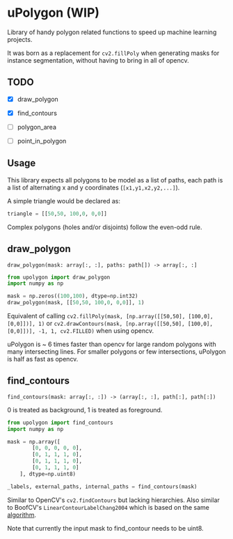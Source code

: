 # uPolygon (WIP)
Library of handy polygon related functions to speed up machine learning projects.

It was born as a replacement for `cv2.fillPoly` when generating masks for instance segmentation, without having to bring in all of opencv.

## TODO
- [x] draw_polygon
- [x] find_contours
- [ ] polygon_area
- [ ] point_in_polygon


## Usage
This library expects all polygons to be model as a list of paths, each path is a list of alternating x and y coordinates (`[x1,y1,x2,y2,...]`). 

A simple triangle would be declared as: 
```python
triangle = [[50,50, 100,0, 0,0]]
```

Complex polygons (holes and/or disjoints) follow the even-odd rule. 


## draw_polygon

`draw_polygon(mask: array[:, :], paths: path[]) -> array[:, :]`

```python
from upolygon import draw_polygon 
import numpy as np

mask = np.zeros((100,100), dtype=np.int32)
draw_polygon(mask, [[50,50, 100,0, 0,0]], 1)
```

Equivalent of calling `cv2.fillPoly(mask, [np.array([[50,50], [100,0], [0,0]])], 1)` or `cv2.drawContours(mask, [np.array([[50,50], [100,0], [0,0]])], -1, 1, cv2.FILLED)` when using opencv. 

uPolygon is ~ 6 times faster than opencv for large random polygons with many intersecting lines.
For smaller polygons or few intersections, uPolygon is half as fast as opencv. 

## find_contours
`find_contours(mask: array[:, :]) -> (array[:, :], path[:], path[:])`

0 is treated as background, 1 is treated as foreground. 
```python
from upolygon import find_contours
import numpy as np

mask = np.array([
        [0, 0, 0, 0, 0],
        [0, 1, 1, 1, 0],
        [0, 1, 1, 1, 0],
        [0, 1, 1, 1, 0]
    ], dtype=np.uint8)

_labels, external_paths, internal_paths = find_contours(mask)
```

Similar to OpenCV's `cv2.findContours` but lacking hierarchies. Also similar to BoofCV's `LinearContourLabelChang2004` which is based on the same [algorithm](https://www.iis.sinica.edu.tw/papers/fchang/1362-F.pdf).


Note that currently the input mask to find_contour needs to be uint8.

